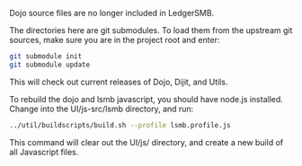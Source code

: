 Dojo source files are no longer included in LedgerSMB.

The directories here are git submodules. To load them from the upstream git
sources, make sure you are in the project root
and enter:

```bash
git submodule init
git submodule update
```

This will check out current releases of Dojo, Dijit, and Utils.

To rebuild the dojo and lsmb javascript, you should have node.js installed.
Change into the UI/js-src/lsmb directory, and run:

```bash
../util/buildscripts/build.sh --profile lsmb.profile.js
```

This command will clear out the UI/js/ directory, and create a new build of all
Javascript files.
